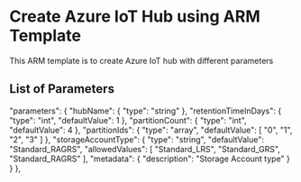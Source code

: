 # Create Azure IoT Hub using ARM Template
This ARM template is to create Azure IoT hub with different parameters

## List of Parameters

"parameters": {
    "hubName": {
      "type": "string"
    },
    "retentionTimeInDays": {
      "type": "int",
      "defaultValue": 1
    },
    "partitionCount": {
      "type": "int",
      "defaultValue": 4
    },
    "partitionIds": {
      "type": "array",
      "defaultValue": [ "0", "1", "2", "3" ]
    },
    "storageAccountType": {
      "type": "string",
      "defaultValue": "Standard_RAGRS",
      "allowedValues": [
        "Standard_LRS",
        "Standard_GRS",
        "Standard_RAGRS"
      ],
      "metadata": {
        "description": "Storage Account type"
      }
    }
  },
